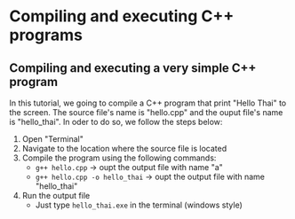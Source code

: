 # Compiling and executing C++ programs
## Compiling and executing a very simple C++ program
In this tutorial, we going to compile a C++ program that print "Hello Thai" to the screen. The source file's name is "hello.cpp" and the ouput file's name is "hello_thai". In oder to do so, we follow the steps below:
1. Open "Terminal"
2. Navigate to the location where the source file is located
3. Compile the program using the following commands:
   - `g++ hello.cpp` $\rightarrow$ oupt the output file with name "a"
   - `g++ hello.cpp -o hello_thai` $\rightarrow$ oupt the output file with name "hello_thai"
4. Run the output file
   - Just type `hello_thai.exe` in the terminal (windows style)

